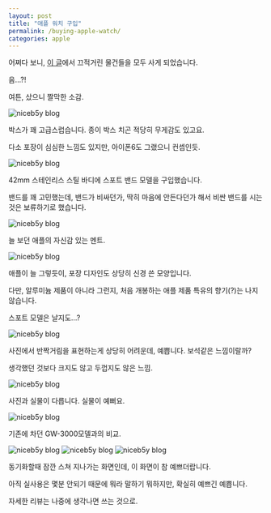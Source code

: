 ```yaml
---
layout: post
title: "애플 워치 구입"
permalink: /buying-apple-watch/
categories: apple
---
```

어쩌다 보니, [이 글](https://blog.niceb5y.net/thought-of-iphone6-and-apple-watch/)에서 끄적거린 물건들을 모두 사게 되었습니다.

음...?!

여튼, 샀으니 짤막한 소감.

<img src="/images/4kUltbsB-.jpg" alt="niceb5y blog" class="w-full">

박스가 꽤 고급스럽습니다. 종이 박스 치곤 적당히 무게감도 있고요.

다소 포장이 심심한 느낌도 있지만, 아이폰6도 그랬으니 컨셉인듯.

<img src="/images/VJ74YWoSb.jpg" alt="niceb5y blog" class="w-full">

42mm 스테인리스 스틸 바디에 스포트 밴드 모델을 구입했습니다.

밴드를 꽤 고민했는데, 밴드가 비싸던가, 딱히 마음에 안든다던가 해서 비싼 밴드를 시는 것은 보류하기로 했습니다.

<img src="/images/4k28FWjSb.jpg" alt="niceb5y blog" class="w-full">

늘 보던 애플의 자신감 있는 멘트.

<img src="/images/N1yYFZoBb.jpg" alt="niceb5y blog" class="w-full">

애플이 늘 그렇듯이, 포장 디자인도 상당히 신경 쓴 모양입니다.

다만, 알루미늄 제품이 아니라 그런지, 처음 개봉하는 애플 제품 특유의 향기(?)는 나지 않습니다.

스포트 모델은 날지도...?

<img src="/images/E16sF-oH-.jpg" alt="niceb5y blog" class="w-full">

사진에서 반짝거림을 표현하는게 상당히 어려운데, 예쁩니다. 보석같은 느낌이랄까?

생각했던 것보다 크지도 않고 두껍지도 않은 느낌.

<img src="/images/V1YaY-or-.jpg" alt="niceb5y blog" class="w-full">

사진과 실물이 다릅니다. 실물이 예뻐요.

<img src="/images/VkVgcWsr-.jpg" alt="niceb5y blog" class="w-full">

기존에 차던 GW-3000모델과의 비교.

<img src="/images/4ycEcWsH-.jpg" alt="niceb5y blog" class="w-full">

<img src="/images/N15r5ZjBW.jpg" alt="niceb5y blog" class="w-full">

<img src="/images/N1YUc-jHZ.jpg" alt="niceb5y blog" class="w-full">

동기화할때 잠깐 스쳐 지나가는 화면인데, 이 화면이 참 예쁘더랍니다.

아직 실사용은 몇분 안되기 때문에 뭐라 말하기 뭐하지만, 확실히 예쁘긴 예쁩니다.

자세한 리뷰는 나중에 생각나면 쓰는 것으로.
